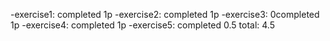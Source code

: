-exercise1: completed 1p
-exercise2: completed 1p
-exercise3: 0completed 1p
-exercise4: completed 1p
-exercise5: completed 0.5
total: 4.5

